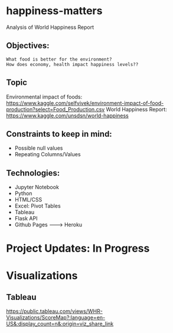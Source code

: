 # happiness-matters
Analysis of World Happiness Report

## Objectives:
	What food is better for the environment?
	How does economy, health impact happiness levels??

## Topic
Environmental impact of foods:
https://www.kaggle.com/selfvivek/environment-impact-of-food-production?select=Food_Production.csv
World Happiness Report:
https://www.kaggle.com/unsdsn/world-happiness


## Constraints to keep in mind:

* Possible null values
* Repeating Columns/Values

## Technologies:
* Jupyter Notebook
* Python
* HTML/CSS
* Excel: Pivot Tables
* Tableau
* Flask API
* Github Pages ---> Heroku

# Project Updates: In Progress

# Visualizations
## Tableau
https://public.tableau.com/views/WHR-Visualizations/ScoreMap?:language=en-US&:display_count=n&:origin=viz_share_link
